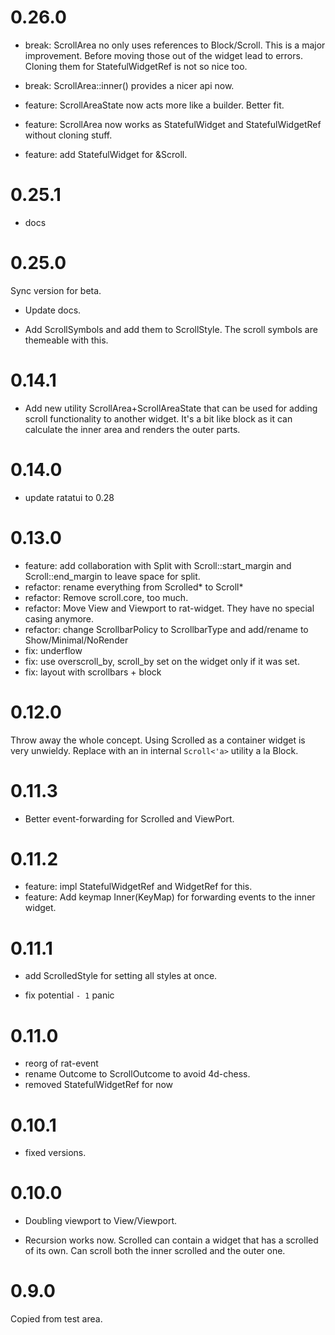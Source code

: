 # 0.26.0

* break: ScrollArea no only uses references to Block/Scroll. This is a
  major improvement. Before moving those out of the widget lead to errors.
  Cloning them for StatefulWidgetRef is not so nice too.
* break: ScrollArea::inner() provides a nicer api now.
* feature: ScrollAreaState now acts more like a builder. Better fit.
* feature: ScrollArea now works as StatefulWidget and StatefulWidgetRef
  without cloning stuff.

* feature: add StatefulWidget for &Scroll.

# 0.25.1

* docs

# 0.25.0

Sync version for beta.

* Update docs.

* Add ScrollSymbols and add them to ScrollStyle.
  The scroll symbols are themeable with this.

# 0.14.1

* Add new utility ScrollArea+ScrollAreaState that can be used
  for adding scroll functionality to another widget. It's a
  bit like block as it can calculate the inner area and renders
  the outer parts.

# 0.14.0

* update ratatui to 0.28

# 0.13.0

* feature: add collaboration with Split with Scroll::start_margin
  and Scroll::end_margin to leave space for split.
* refactor: rename everything from Scrolled* to Scroll*
* refactor: Remove scroll.core, too much.
* refactor: Move View and Viewport to rat-widget. They have no
  special casing anymore.
* refactor: change ScrollbarPolicy to ScrollbarType and add/rename to Show/Minimal/NoRender
* fix: underflow
* fix: use overscroll_by, scroll_by set on the widget only if it was set.
* fix: layout with scrollbars + block

# 0.12.0

Throw away the whole concept. Using Scrolled as a container widget is
very unwieldy. Replace with an in internal `Scroll<'a>` utility a la Block.

# 0.11.3

* Better event-forwarding for Scrolled and ViewPort.

# 0.11.2

* feature: impl StatefulWidgetRef and WidgetRef for this.
* feature: Add keymap Inner(KeyMap) for forwarding events to the inner widget.

# 0.11.1

* add ScrolledStyle for setting all styles at once.

* fix potential `- 1` panic

# 0.11.0

* reorg of rat-event
* rename Outcome to ScrollOutcome to avoid 4d-chess.
* removed StatefulWidgetRef for now

# 0.10.1

* fixed versions.

# 0.10.0

* Doubling viewport to View/Viewport.

* Recursion works now. Scrolled can contain a widget that has a
  scrolled of its own. Can scroll both the inner scrolled and the
  outer one.

# 0.9.0

Copied from test area. 
